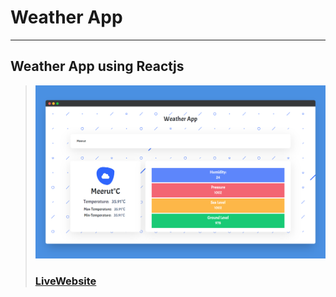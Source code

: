 # Weather App
---
Weather App using Reactjs
---
> ![Website](src/images/screenshotapp.png)
> ### [LiveWebsite](https://weatherinfos.netlify.app/)